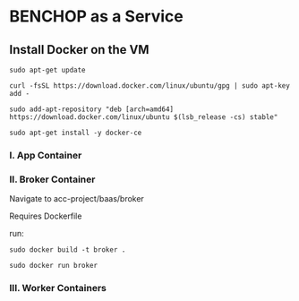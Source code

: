 # BENCHOP as a Service

## Install Docker on the VM

    sudo apt-get update
    
    curl -fsSL https://download.docker.com/linux/ubuntu/gpg | sudo apt-key add -
    
    sudo add-apt-repository "deb [arch=amd64] https://download.docker.com/linux/ubuntu $(lsb_release -cs) stable"
    
    sudo apt-get install -y docker-ce
    

### I.      App Container


### II.     Broker Container

  Navigate to acc-project/baas/broker
  
  Requires Dockerfile

  run: 
  
    sudo docker build -t broker . 
    
    sudo docker run broker

### III.    Worker Containers
